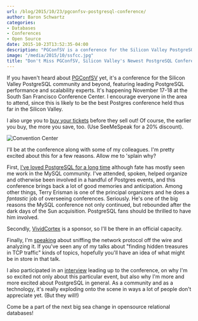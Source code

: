 ```yaml
---
url: /blog/2015/10/23/pgconfsv-postgresql-conference/
author: Baron Schwartz
categories:
- Databases
- Conferences
- Open Source
date: 2015-10-23T13:52:35-04:00
description: "PGConfSV is a conference for the Silicon Valley PostgreSQL community and beyond, featuring leading PostgreSQL performance and scalability experts."
image: "/media/2015/10/ssfcc.jpg"
title: "Don't Miss PGConfSV, Silicon Valley's Newest PostgreSQL Conference"
---
```


If you haven't heard about [PGConfSV](http://www.pgconfsv.com/) yet, it's a
conference for the Silicon Valley PostgreSQL community and beyond, featuring
leading PostgreSQL performance and scalability experts. It's happening November
17-18 at the South San Francisco Conference Center. I encourage everyone in the
area to attend, since this is likely to be the best Postgres conference held
thus far in the Silicon Valley.

I also urge you to [buy your tickets](http://www.eventbrite.com/e/pgconf-silicon-valley-2015-tickets-16521286613) before they sell out! Of course, the earlier
you buy, the more you save, too. (Use SeeMeSpeak for a 20% discount).

![Convention Center](/media/2015/10/ssfcc.jpg)

I'll be at the conference along with some of my colleagues. I'm pretty excited
about this for a few reasons. Allow me to 'splain why?


<!--more-->

First, [I've loved PostgreSQL for a long
time](/blog/2008/04/01/postgresql-conference-east-2008/) although fate has
mostly seen me work in the MySQL community. I've attended, spoken, helped
organize and otherwise been involved in a handful of Postgres events, and this
conference brings back a lot of good memories and anticipation. Among other
things, Terry Erisman is one of the principal organizers and he does a
*fantastic* job of overseeing conferences. Seriously. He's one of the big
reasons the MySQL conference not only continued, but rebounded after the dark
days of the Sun acquisition. PostgreSQL fans should be thrilled to have him
involved.

Secondly, [VividCortex](https://www.vividcortex.com/) is a sponsor, so I'll be
there in an official capacity.

Finally, I'm
[speaking](http://www.pgconfsv.com/sessions/analyzing-postgresql-network-traffic-vc-pgsql-sniffer)
about sniffing the network protocol off the wire and analyzing it. If you've
seen any of my talks about "finding hidden treasures in TCP traffic" kinds of
topics, hopefully you'll have an idea of what might be in store in that talk.

I also participated in an
[interview](https://www.citusdata.com/blog/25-terry/261-pgconf-silicon-valley-speaker-baron-schwartz-vividcortex-%E2%80%8E)
leading up to the conference, on why I'm so excited not only about this
particular event, but also why I'm more and more excited about PostgreSQL in
general. As a community and as a technology, it's really exploding onto the
scene in ways a lot of people don't appreciate yet. (But they will!)

Come be a part of the next big sea change in opensource relational databases!

